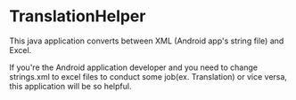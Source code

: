 TranslationHelper
=================

This java application converts between XML (Android app's string file) and Excel.

If you're the Android application developer and you need to change strings.xml to excel files to conduct some job(ex. Translation) or vice versa,
this application will be so helpful.

